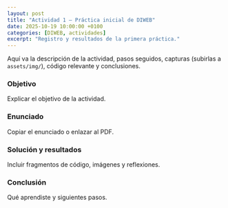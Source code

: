 ```yaml
---
layout: post
title: "Actividad 1 — Práctica inicial de DIWEB"
date: 2025-10-19 10:00:00 +0100
categories: [DIWEB, actividades]
excerpt: "Registro y resultados de la primera práctica."
---
```


Aquí va la descripción de la actividad, pasos seguidos, capturas (subirlas a `assets/img/`), código relevante y conclusiones.

### Objetivo
Explicar el objetivo de la actividad.

### Enunciado
Copiar el enunciado o enlazar al PDF.

### Solución y resultados
Incluir fragmentos de código, imágenes y reflexiones.

### Conclusión
Qué aprendiste y siguientes pasos.
